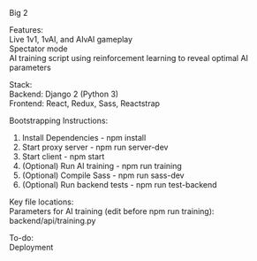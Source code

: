 Big 2  
  
Features:  
Live 1v1, 1vAI, and AIvAI gameplay  
Spectator mode  
AI training script using reinforcement learning to reveal optimal AI parameters  
  
Stack:  
Backend:  Django 2 (Python 3)  
Frontend:  React, Redux, Sass, Reactstrap  
  
Bootstrapping Instructions:  
1. Install Dependencies - npm install  
2. Start proxy server - npm run server-dev  
3. Start client - npm start  
4. (Optional) Run AI training - npm run training  
5. (Optional) Compile Sass - npm run sass-dev  
6. (Optional) Run backend tests - npm run test-backend  
  
Key file locations:  
Parameters for AI training (edit before npm run training): backend/api/training.py  
  
To-do:  
Deployment  